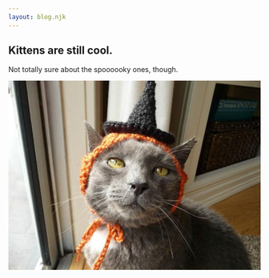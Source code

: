 ```yaml
---
layout: blog.njk
---
```


## Kittens are still cool.

Not totally sure about the spoooooky ones, though.

![spooky kitty](/images/kitty-3.jpg)